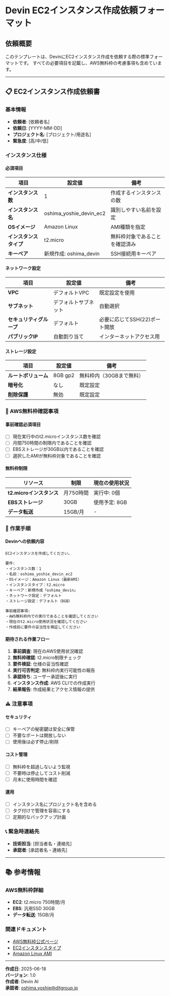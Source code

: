 # Devin EC2インスタンス作成依頼フォーマット

## 依頼概要
このテンプレートは、DevinにEC2インスタンス作成を依頼する際の標準フォーマットです。
すべての必要項目を記載し、AWS無料枠の考慮事項も含めています。

---

## 📋 EC2インスタンス作成依頼書

### 基本情報
- **依頼者**: [依頼者名]
- **依頼日**: [YYYY-MM-DD]
- **プロジェクト名**: [プロジェクト/用途名]
- **緊急度**: [高/中/低]

### インスタンス仕様

#### 必須項目
| 項目 | 設定値 | 備考 |
|------|--------|------|
| **インスタンス数** | 1 | 作成するインスタンスの数 |
| **インスタンス名** | oshima_yoshie_devin_ec2 | 識別しやすい名前を設定 |
| **OSイメージ** | Amazon Linux | AMI種類を指定 |
| **インスタンスタイプ** | t2.micro | 無料枠対象であることを確認済み |
| **キーペア** | 新規作成: oshima_devin | SSH接続用キーペア |

#### ネットワーク設定
| 項目 | 設定値 | 備考 |
|------|--------|------|
| **VPC** | デフォルトVPC | 既定設定を使用 |
| **サブネット** | デフォルトサブネット | 自動選択 |
| **セキュリティグループ** | デフォルト | 必要に応じてSSH(22)ポート開放 |
| **パブリックIP** | 自動割り当て | インターネットアクセス用 |

#### ストレージ設定
| 項目 | 設定値 | 備考 |
|------|--------|------|
| **ルートボリューム** | 8GB gp2 | 無料枠内（30GBまで無料） |
| **暗号化** | なし | 既定設定 |
| **削除保護** | 無効 | 既定設定 |

### 🎯 AWS無料枠確認事項

#### 事前確認必須項目
- [ ] 現在実行中のt2.microインスタンス数を確認
- [ ] 月間750時間の制限内であることを確認
- [ ] EBSストレージが30GB以内であることを確認
- [ ] 選択したAMIが無料枠対象であることを確認

#### 無料枠制限
| リソース | 制限 | 現在の使用状況 |
|----------|------|----------------|
| **t2.microインスタンス** | 月750時間 | 実行中: 0個 |
| **EBSストレージ** | 30GB | 使用予定: 8GB |
| **データ転送** | 15GB/月 | - |

### 📝 作業手順

#### Devinへの依頼内容
```
EC2インスタンスを作成してください。

要件:
・インスタンス数：1
・名前：oshima_yoshie_devin_ec2
・OSイメージ：Amazon Linux（最新AMI）
・インスタンスタイプ：t2.micro
・キーペア：新規作成「oshima_devin」
・ネットワーク設定：デフォルト
・ストレージ設定：デフォルト（8GB）

事前確認事項:
・AWS無料枠内での実行であることを確認してください
・現在のt2.micro使用状況を確認してください
・作成前に要件の妥当性を検証してください
```

#### 期待される作業フロー
1. **事前調査**: 現在のAWS使用状況確認
2. **無料枠確認**: t2.micro制限チェック
3. **要件検証**: 仕様の妥当性確認
4. **実行可否判定**: 無料枠内実行可能性の報告
5. **承認待ち**: ユーザー承認後に実行
6. **インスタンス作成**: AWS CLIでの作成実行
7. **結果報告**: 作成結果とアクセス情報の提供

### ⚠️ 注意事項

#### セキュリティ
- [ ] キーペアの秘密鍵は安全に保管
- [ ] 不要なポートは開放しない
- [ ] 使用後は必ず停止/削除

#### コスト管理
- [ ] 無料枠を超過しないよう監視
- [ ] 不要時は停止してコスト削減
- [ ] 月末に使用時間を確認

#### 運用
- [ ] インスタンス名にプロジェクト名を含める
- [ ] タグ付けで管理を容易にする
- [ ] 定期的なバックアップ計画

### 📞 緊急時連絡先
- **技術担当**: [担当者名・連絡先]
- **承認者**: [承認者名・連絡先]

---

## 📚 参考情報

### AWS無料枠詳細
- **EC2**: t2.micro 750時間/月
- **EBS**: 汎用SSD 30GB
- **データ転送**: 15GB/月

### 関連ドキュメント
- [AWS無料枠公式ページ](https://aws.amazon.com/jp/free/)
- [EC2インスタンスタイプ](https://aws.amazon.com/jp/ec2/instance-types/)
- [Amazon Linux AMI](https://aws.amazon.com/jp/amazon-linux-ami/)

---

**作成日**: 2025-06-18  
**バージョン**: 1.0  
**作成者**: Devin AI  
**承認者**: oshima.yoshie@ditgroup.jp
